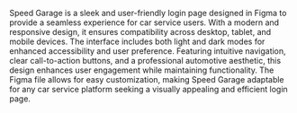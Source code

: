 Speed Garage is a sleek and user-friendly login page designed in Figma to provide a seamless experience for car service users. With a modern and responsive design, it ensures compatibility across desktop, tablet, and mobile devices. The interface includes both light and dark modes for enhanced accessibility and user preference. Featuring intuitive navigation, clear call-to-action buttons, and a professional automotive aesthetic, this design enhances user engagement while maintaining functionality. The Figma file allows for easy customization, making Speed Garage adaptable for any car service platform seeking a visually appealing and efficient login page.
